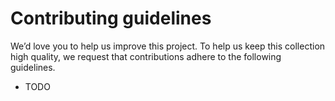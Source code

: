 # Contributing guidelines

We’d love you to help us improve this project. To help us keep this collection
high quality, we request that contributions adhere to the following guidelines.

* TODO
